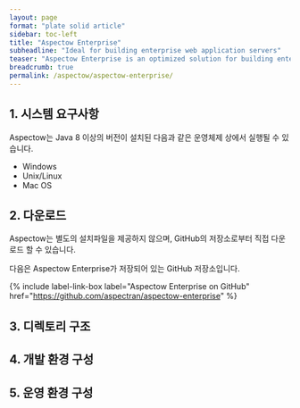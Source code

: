 ```yaml
---
layout: page
format: "plate solid article"
sidebar: toc-left
title: "Aspectow Enterprise"
subheadline: "Ideal for building enterprise web application servers"
teaser: "Aspectow Enterprise is an optimized solution for building enterprise web applications."
breadcrumb: true
permalink: /aspectow/aspectow-enterprise/
---
```


## 1. 시스템 요구사항

Aspectow는 Java 8 이상의 버전이 설치된 다음과 같은 운영체제 상에서 실행될 수 있습니다.

* Windows
* Unix/Linux
* Mac OS

## 2. 다운로드

Aspectow는 별도의 설치파일을 제공하지 않으며, GitHub의 저장소로부터 직접 다운로드 할 수 있습니다.

다음은 Aspectow Enterprise가 저장되어 있는 GitHub 저장소입니다.

{% include label-link-box label="Aspectow Enterprise on GitHub" href="https://github.com/aspectran/aspectow-enterprise" %}

## 3. 디렉토리 구조

## 4. 개발 환경 구성

## 5. 운영 환경 구성